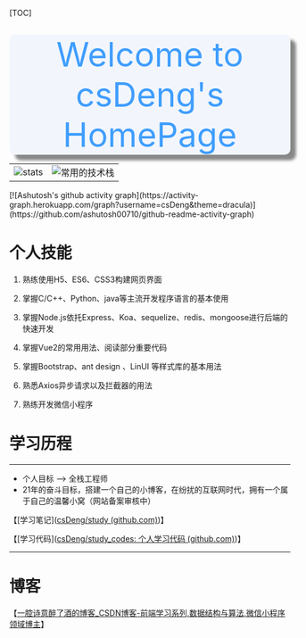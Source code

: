 [TOC]



<div 
style="text-align: center; font-size: 60px; margin-top: 30px; color: #409EFF
;  box-shadow: 10px 10px 5px #888888; border-radius: 10px; background:#F2F6FC">
Welcome to csDeng's HomePage
</div>




<table display="border:none">
    <tbody>
    	<tr>
        	<td>
            	<img src='https://github-readme-stats.vercel.app/api?username=csDeng&
hide=contribs,show_icons=true' title='stats' />
            </td>
            <td>
                <img src='https://github-readme-stats.vercel.app/api/top-langs/?username=csDeng&layout=compact' title='常用的技术栈' />
            </td>
        </tr>
    </tbody>
</table>
[![Ashutosh's github activity graph](https://activity-graph.herokuapp.com/graph?username=csDeng&theme=dracula)](https://github.com/ashutosh00710/github-readme-activity-graph)


# 个人技能

1. 熟练使用H5、ES6、CSS3构建网页界面

2. 掌握C/C++、Python、java等主流开发程序语言的基本使用

3. 掌握Node.js依托Express、Koa、sequelize、redis、mongoose进行后端的快速开发

4. 掌握Vue2的常用用法、阅读部分重要代码

5. 掌握Bootstrap、ant design 、LinUI 等样式库的基本用法

6. 熟悉Axios异步请求以及拦截器的用法

7. 熟练开发微信小程序



# 学习历程

---



* 个人目标 -->  全栈工程师
* 21年的奋斗目标，搭建一个自己的小博客，在纷扰的互联网时代，拥有一个属于自己的温馨小窝（网站备案审核中）

【[学习笔记]([csDeng/study (github.com)](https://github.com/csDeng/study))】

【[学习代码]([csDeng/study_codes: 个人学习代码 (github.com)](https://github.com/csDeng/study_codes))】

---

# 博客

【[一腔诗意醉了酒的博客_CSDN博客-前端学习系列,数据结构与算法,微信小程序领域博主](https://blog.csdn.net/qq_45704048)】



